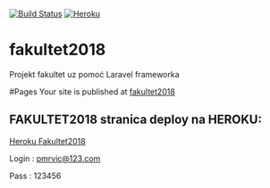 [![Build Status](https://travis-ci.org/algebrateam/fakultet2018.svg?branch=master)](https://travis-ci.org/algebrateam/fakultet2018)
[![Heroku](https://github.com/algebrateam/phpdev2018/blob/master/heroku.svg)](https://dashboard.heroku.com/apps/fakultet2018)

# fakultet2018
Projekt fakultet uz pomoć Laravel frameworka

#Pages
 Your site is published at [fakultet2018](https://algebrateam.github.io/fakultet2018/)
 

## FAKULTET2018 stranica deploy na HEROKU: 
[Heroku Fakultet2018](http://fakultet2018.herokuapp.com)

Login : pmrvic@123.com

Pass : 123456
